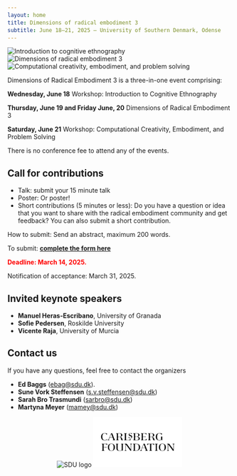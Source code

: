 ```yaml
---
layout: home
title: Dimensions of radical embodiment 3
subtitle: June 18–21, 2025 — University of Southern Denmark, Odense
---
```


<div class="text-center">
  <img src="{{ 'assets/img/cognitive_ethnography_poster.png' | relative_url }}" alt="Introduction to cognitive ethnography" width="200"/>
  <img src="{{ 'assets/img/dre3_poster.png' | relative_url }}" alt="Dimensions of radical embodiment 3" width="200" />
  <img src="{{ 'assets/img/problem_solving_poster.png' | relative_url }}" alt="Computational creativity, embodiment, and problem solving" width="200" />
</div>

Dimensions of Radical Embodiment 3 is a three-in-one event comprising:

**Wednesday, June 18** Workshop: Introduction to Cognitive Ethnography

**Thursday, June 19 and Friday June, 20** Dimensions of Radical Embodiment 3

**Saturday, June 21** Workshop: Computational Creativity, Embodiment, and Problem Solving

There is no conference fee to attend any of the events.

## Call for contributions
- Talk: submit your 15 minute talk 
- Poster: Or poster!
- Short contributions (5 minutes or less): Do you have a question or idea that you want to share with the radical embodiment community and get feedback? You can also submit a short contribution.

How to submit: Send an abstract, maximum 200 words.

To submit: [**complete the form here**](https://forms.gle/s6vA5bnYCurdYjoB9)

<span style="color:red">**Deadline: March 14, 2025.**</span>

Notification of acceptance: March 31, 2025.

## Invited keynote speakers
- **Manuel Heras-Escribano**, University of Granada
- **Sofie Pedersen**, Roskilde University
- **Vicente Raja**, University of Murcia

## Contact us

If you have any questions, feel free to contact the organizers
- **Ed Baggs** (ebag@sdu.dk).
- **Sune Vork Steffensen** (s.v.steffensen@sdu.dk)
- **Sarah Bro Trasmundi** (sarbro@sdu.dk)
- **Martyna Meyer** (mamey@sdu.dk)

<div style="text-align: center;">
<img src="https://github.com/user-attachments/assets/7087a7ba-685f-4137-91c8-02a296c123f8" alt="SDU logo" width="200"/>
<img src="assets/img/carlsberg.png" alt="Carlsberg Foundation logo" width="200"/>
</div>
